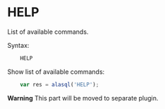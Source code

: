# HELP

List of available commands.

Syntax:
```sql
    HELP
```

Show list of available commands:
```js
    var res = alasql('HELP');
```

**Warning** This part will be moved to separate plugin.
